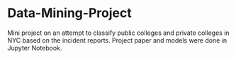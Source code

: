 # Data-Mining-Project
Mini project on an attempt to classify public colleges and private colleges in NYC based on the incident reports. Project paper and models were done in Jupyter Notebook. 
